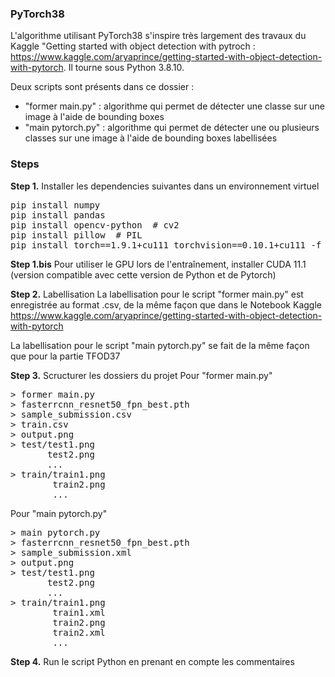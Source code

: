 ### PyTorch38

L'algorithme utilisant PyTorch38 s'inspire très largement des travaux du Kaggle "Getting started with object detection with pytroch : https://www.kaggle.com/aryaprince/getting-started-with-object-detection-with-pytorch. Il tourne sous Python 3.8.10.

Deux scripts sont présents dans ce dossier :
- "former main.py" : algorithme qui permet de détecter une classe sur une image à l'aide de bounding boxes
- "main pytorch.py" : algorithme qui permet de détecter une ou plusieurs classes sur une image à l'aide de bounding boxes labellisées

### Steps

<b>Step 1.</b> Installer les dependencies suivantes dans un environnement virtuel
<pre>
pip install numpy
pip install pandas
pip install opencv-python  # cv2
pip install pillow  # PIL
pip install torch==1.9.1+cu111 torchvision==0.10.1+cu111 -f https://download.pytorch.org/whl/torch_stable.html
</pre>
<b>Step 1.bis</b> Pour utiliser le GPU lors de l'entraînement, installer CUDA 11.1 (version compatible avec cette version de Python et de Pytorch)

<b>Step 2.</b> Labellisation
La labellisation pour le script "former main.py" est enregistrée au format .csv, de la même façon que dans le Notebook Kaggle https://www.kaggle.com/aryaprince/getting-started-with-object-detection-with-pytorch

La labellisation pour le script "main pytorch.py" se fait de la même façon que pour la partie TFOD37

<b>Step 3.</b> Scructurer les dossiers du projet
Pour "former main.py"
<pre>
> former main.py
> fasterrcnn_resnet50_fpn_best.pth
> sample_submission.csv
> train.csv
> output.png
> test/test1.png
       test2.png
       ...
> train/train1.png
        train2.png
        ...
</pre>
Pour "main pytorch.py"
<pre>
> main pytorch.py
> fasterrcnn_resnet50_fpn_best.pth
> sample_submission.xml
> output.png
> test/test1.png
       test2.png
       ...
> train/train1.png
        train1.xml
        train2.png
        train2.xml
        ...
</pre>

<b>Step 4.</b> Run le script Python en prenant en compte les commentaires
